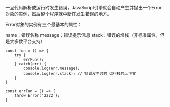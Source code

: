 

一旦代码解析或运行时发生错误，JavaScript引擎就会自动产生并抛出一个Error对象的实例，然后整个程序就中断在发生错误的地方。

Error对象的实例有三个最基本的属性：

name：错误名称
message：错误提示信息
stack：错误的堆栈（非标准属性，但是大多数平台支持）

```
const fun = () => {
    try {
        errFun();
    } catch(err) {
        console.log(err.message);
        console.log(err.stack); // 错误发生时的 运行栈的上下文
    }
}
 
const errFun = () => {
    throw Error('2222');
}

```
